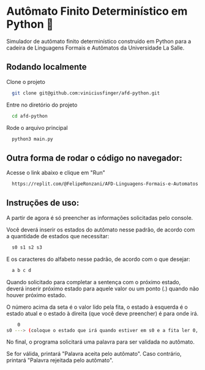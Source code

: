 
# Autômato Finito Determinístico em Python 🐍

Simulador de autômato finito determinístico construído em Python para a cadeira de Linguagens Formais e Autômatos da Universidade La Salle.


## Rodando localmente

Clone o projeto

```bash
  git clone git@github.com:viniciusfinger/afd-python.git
```

Entre no diretório do projeto

```bash
  cd afd-python
```

Rode o arquivo principal

```bash
  python3 main.py
```
## Outra forma de rodar o código no navegador:

Acesse o link abaixo e clique em "Run"

```bash
  https://replit.com/@FelipeRonzani/AFD-Linguagens-Formais-e-Automatos
```
## Instruções de uso:

A partir de agora é só preencher as informações solicitadas pelo console.

Você deverá inserir os estados do autômato nesse padrão, de acordo com a quantidade de estados que necessitar:

```bash
  s0 s1 s2 s3
```

E os caracteres do alfabeto nesse padrão, de acordo com o que desejar:

```bash
  a b c d
```

Quando solicitado para completar a sentença com o próximo estado, deverá inserir próximo estado para aquele valor ou um ponto (.) quando não houver próximo estado.

O número acima da seta é o valor lido pela fita, o estado à esquerda é o estado atual e o estado à direita (que você deve preencher) é para onde irá.
```bash
    0
s0 ---> (coloque o estado que irá quando estiver em s0 e a fita ler 0, ou ponto (.) caso não haja transição)
```

No final, o programa solicitará uma palavra para ser validada no autômato. 

Se for válida, printará "Palavra aceita pelo autômato". Caso contrário, printará "Palavra rejeitada pelo autômato".
